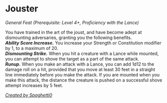 # Jouster
*General Feat (Prerequisite: Level 4+, Proficiency with the Lance)*

You have trained in the art of the joust, and have become adept at dismounting adversaries, granting you the following benefits.  
***Ability Score Increase.*** You increase your Strength or Constitution modifier by 1, to a maximum of 20.  
***Dismounting Strike.*** When you hit a creature with a Lance while mounted, you can attempt to shove the target as a part of the same attack.  
***Runup.*** When you make an attack with a Lance, you can add 1d12 to the damage roll on a hit, provided that you move at least 30 feet in a straight line immediately before you make the attack. If you are mounted when you make this attack, the distance the creature is pushed on a successful shove attempt increases by 5 feet.


[*Created by Spaghetti0*](https://bio.site/spaghetti0)